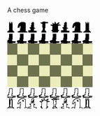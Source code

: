 A chess game

![alt text](https://github.com/robertshepherdcpp/sfml-chess/blob/master/sfml-shess-picture.JPG)
